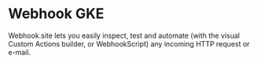 # Webhook GKE
Webhook.site lets you easily inspect, test and automate (with the visual Custom Actions builder, or WebhookScript) any incoming HTTP request or e-mail.

